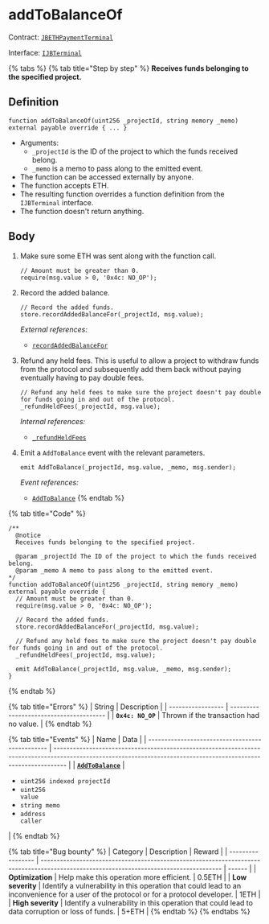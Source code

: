 # addToBalanceOf

Contract: [`JBETHPaymentTerminal`](../)​‌

Interface: [`IJBTerminal`](../../../../interfaces/ijbtokenstore.md)

{% tabs %}
{% tab title="Step by step" %}
**Receives funds belonging to the specified project.**

## Definition

```solidity
function addToBalanceOf(uint256 _projectId, string memory _memo) external payable override { ... }
```

* Arguments:
  * `_projectId` is the ID of the project to which the funds received belong.
  * `_memo` is a memo to pass along to the emitted event.
* The function can be accessed externally by anyone.
* The function accepts ETH.
* The resulting function overrides a function definition from the `IJBTerminal` interface.
* The function doesn't return anything.

## Body

1.  Make sure some ETH was sent along with the function call.

    ```solidity
    // Amount must be greater than 0.
    require(msg.value > 0, '0x4c: NO_OP');
    ```
2.  Record the added balance.

    ```solidity
    // Record the added funds.
    store.recordAddedBalanceFor(_projectId, msg.value);
    ```

    _External references:_

    * [`recordAddedBalanceFor`](../../jbethpaymentterminalstore/write/recordaddedbalancefor.md)
3.  Refund any held fees. This is useful to allow a project to withdraw funds from the protocol and subsequently add them back without paying eventually having to pay double fees.

    ```solidity
    // Refund any held fees to make sure the project doesn't pay double for funds going in and out of the protocol.
    _refundHeldFees(_projectId, msg.value);
    ```

    _Internal references:_

    * [`_refundHeldFees`](_refundheldfees.md)
4.  Emit a `AddToBalance` event with the relevant parameters.

    ```solidity
    emit AddToBalance(_projectId, msg.value, _memo, msg.sender);
    ```

    _Event references:_

    * [`AddToBalance`](../events/addtobalance.md)
{% endtab %}

{% tab title="Code" %}
```solidity
/**
  @notice
  Receives funds belonging to the specified project.

  @param _projectId The ID of the project to which the funds received belong.
  @param _memo A memo to pass along to the emitted event.
*/
function addToBalanceOf(uint256 _projectId, string memory _memo) external payable override {
  // Amount must be greater than 0.
  require(msg.value > 0, '0x4c: NO_OP');

  // Record the added funds.
  store.recordAddedBalanceFor(_projectId, msg.value);

  // Refund any held fees to make sure the project doesn't pay double for funds going in and out of the protocol.
  _refundHeldFees(_projectId, msg.value);

  emit AddToBalance(_projectId, msg.value, _memo, msg.sender);
}
```
{% endtab %}

{% tab title="Errors" %}
| String            | Description                             |
| ----------------- | --------------------------------------- |
| **`0x4c: NO_OP`** | Thrown if the transaction had no value. |
{% endtab %}

{% tab title="Events" %}
| Name                                            | Data                                                                                                                                                             |
| ----------------------------------------------- | ---------------------------------------------------------------------------------------------------------------------------------------------------------------- |
| [**`AddToBalance`**](../events/addtobalance.md) | <ul><li><code>uint256 indexed projectId</code></li><li><code>uint256 value</code></li><li><code>string memo</code></li><li><code>address caller</code></li></ul> |
{% endtab %}

{% tab title="Bug bounty" %}
| Category          | Description                                                                                                                            | Reward |
| ----------------- | -------------------------------------------------------------------------------------------------------------------------------------- | ------ |
| **Optimization**  | Help make this operation more efficient.                                                                                               | 0.5ETH |
| **Low severity**  | Identify a vulnerability in this operation that could lead to an inconvenience for a user of the protocol or for a protocol developer. | 1ETH   |
| **High severity** | Identify a vulnerability in this operation that could lead to data corruption or loss of funds.                                        | 5+ETH  |
{% endtab %}
{% endtabs %}
